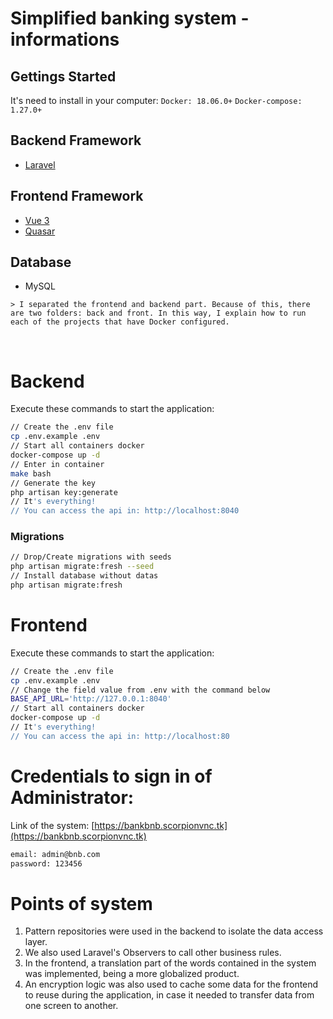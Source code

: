 # Simplified banking system - informations
## Gettings Started
It's need to install in your computer:
`Docker: 18.06.0+`
`Docker-compose: 1.27.0+`

## Backend Framework
- [Laravel](https://laravel.com/)
## Frontend Framework
- [Vue 3](https://vuejs.org/)
- [Quasar](https://quasar.dev/)
## Database
- MySQL

`> I separated the frontend and backend part. Because of this, there are two folders: back and front. In this way, I explain how to run each of the projects that have Docker configured.`

<br>

# Backend

Execute these commands to start the application:
```bash
// Create the .env file
cp .env.example .env
// Start all containers docker
docker-compose up -d
// Enter in container
make bash
// Generate the key
php artisan key:generate
// It's everything!
// You can access the api in: http://localhost:8040
```

### Migrations
```bash
// Drop/Create migrations with seeds
php artisan migrate:fresh --seed
// Install database without datas
php artisan migrate:fresh
```

# Frontend

Execute these commands to start the application:
```bash
// Create the .env file
cp .env.example .env
// Change the field value from .env with the command below
BASE_API_URL='http://127.0.0.1:8040'
// Start all containers docker
docker-compose up -d
// It's everything!
// You can access the api in: http://localhost:80
```

# Credentials to sign in of Administrator:

Link of the system: [https://bankbnb.scorpionvnc.tk](https://bankbnb.scorpionvnc.tk)

```bash
email: admin@bnb.com
password: 123456
```

# Points of system

1. Pattern repositories were used in the backend to isolate the data access layer.
2. We also used Laravel's Observers to call other business rules.
3. In the frontend, a translation part of the words contained in the system was implemented, being a more globalized product.
4. An encryption logic was also used to cache some data for the frontend to reuse during the application, in case it needed to transfer data from one screen to another.